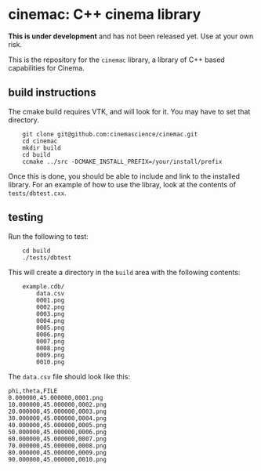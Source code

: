 # cinemac: C++ cinema library

**This is under development** and has not been released yet. Use at your own risk.

This is the repository for the `cinemac` library, a library of C++ based capabilities for Cinema.

## build instructions

The cmake build requires VTK, and will look for it. You may have to set that directory.

````
    git clone git@github.com:cinemascience/cinemac.git
    cd cinemac
    mkdir build
    cd build
    ccmake ../src -DCMAKE_INSTALL_PREFIX=/your/install/prefix
````

Once this is done, you should be able to include and link to the installed library. For an example of how to use the libray, look at the contents of `tests/dbtest.cxx`.

## testing

Run the following to test:

````
    cd build
    ./tests/dbtest
````

This will create a directory in the `build` area with the following contents:

````
    example.cdb/
        data.csv
        0001.png
        0002.png
        0003.png
        0004.png
        0005.png
        0006.png
        0007.png
        0008.png
        0009.png
        0010.png
````

The `data.csv` file should look like this:

````
phi,theta,FILE
0.000000,45.000000,0001.png
10.000000,45.000000,0002.png
20.000000,45.000000,0003.png
30.000000,45.000000,0004.png
40.000000,45.000000,0005.png
50.000000,45.000000,0006.png
60.000000,45.000000,0007.png
70.000000,45.000000,0008.png
80.000000,45.000000,0009.png
90.000000,45.000000,0010.png
````
